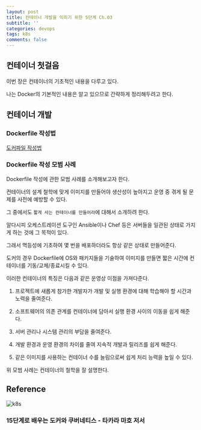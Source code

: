 ```yaml
---
layout: post
title: 컨테이너 개발을 익히기 위한 5단계 Ch.03
subtitle: ''
categories: devops
tags: k8s
comments: false
---
```


## 컨테이너 첫걸음

이번 장은 컨테이너의 기초적인 내용을 다루고 있다.

나는 Docker의 기본적인 내용은 알고 있으므로 간략하게 정리해두려고 한다.

## 컨테이너 개발

### Dockerfile 작성법

[도커파일 작성법](https://minkukjo.github.io/devops/2020/04/06/%EC%BB%B4%ED%93%A8%ED%84%B0-%EA%B3%B5%ED%95%99-Infra-01/)

### Dockerfile 작성 모범 사례

Dockerfile 작성에 관한 모범 사례를 소개해보고자 한다.

컨테이너의 설계 철학에 맞게 이미지를 만들어야 생산성이 높아지고 운영 중 겪게 될 문제를 사전에 예방할 수 있다.

그 중에서도 `짧게 사는 컨테이너를 만들어라`에 대해서 소개하려 한다.

알다시피 오케스트레이션 도구인 Ansible이나 Chef 등은 서버들을 일관된 상태로 가지게 하는 것에 그 목적이 있다.

그래서 멱등성에 기초하여 몇 번을 배포하더라도 항상 같은 상태로 만들어준다.

도커의 경우 Dockerfile에 OS와 패키지들을 기술하여 이미지를 만들면 짧은 시간에 컨테이너를 기동/교체/종료시킬 수 있다.

이러한 컨테이너의 특징은 다음과 같은 운영상 이점을 가져다준다.

1. 프로젝트에 새롭게 참가한 개발자가 개발 및 실행 환경에 대해 학습해야 할 시간과 노력을 줄여준다.

2. 소프트웨어의 의존 관계를 컨테이너에 담아서 실행 환경 사이의 이동을 쉽게 해준다.

3. 서버 관리나 시스템 관리의 부담을 줄여준다.

4. 개발 환경과 운영 환경의 차이를 줄여 지속적 개발과 릴리즈를 쉽게 해준다.

5. 같은 이미지를 사용하는 컨테이너 수를 늘림으로써 쉽게 처리 능력을 높일 수 있다.

위 모범 사례는 컨테이너의 철학을 잘 설명한다.

## Reference

![k8s](https://user-images.githubusercontent.com/43809168/101032998-6684c380-35bd-11eb-8ba7-a784fd46b37a.png)

### 15단계로 배우는 도커와 쿠버네티스 - 타카라 마호 저서

